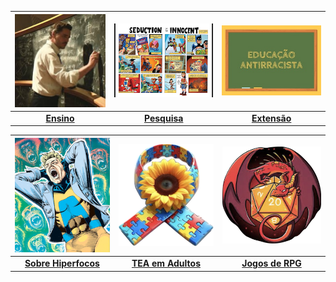
[![Ensino](imagens/index_pics/ensino.jpeg "Ensino")](pages/index_ensino.html) | [![Pesquisa](imagens/index_pics/hq.jpg "Interesses de Pesquisa")](pages/index_pesquisa_hq.html) | [![Extensão](imagens/index_pics/educa_anti.jpg "Atividades de Extensão Universitária")](pages/index_extensao.html) |
|:--:|:--:|:--:|
| **[Ensino](pages/ensino/ensino.html)** | **[Pesquisa](pages/pesquisa/pesquisa_hq.html)** | **[Extensão](pages/pesquisa/pesquisa_edu.html)**|

| [![Sobre Hiperfocos](imagens/index_pics/hiperfocos.png "Sobre Hiperfocos")](pages/index_hiperfoco.html) | [![Autismo em Adultos](imagens/index_pics/testando.png "Autismo em Adultos")](pages/index_tea.html) | [![Jogos de RPG e Educação](imagens/index_pics/dragond20.png "Jogos de RPG")](pages/index_rpg.html) |
|:--:|:--:|:--:|
| **[Sobre Hiperfocos](pages/index_hiperfoco.html)** | **[TEA em Adultos](index_tea.html)** | **[Jogos de RPG](pages/index_rpg.html)** |
